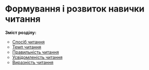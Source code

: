 # Формування і розвиток навички читання

<p><b>Зміст розділу:</b></p>
<ul type="circle">
<li><a href="http://readmon24.ed-era.com/2/sposib_chitannya.html">Спосіб читання</a></li>
<li><a href="http://readmon24.ed-era.com/2/temp_chitannya.html">Темп читання</a></li>
<li><a href="http://readmon24.ed-era.com/2/pravilnist_chitannya.html">Правильність читання</a></li>
<li><a href="http://readmon24.ed-era.com/2/usvidomlenist_chitannya.html">Усвідомленість читання</a></li>
<li><a href="http://readmon24.ed-era.com/2/viraznist_chitannya.html">Виразність читання</a></li>
</ul>